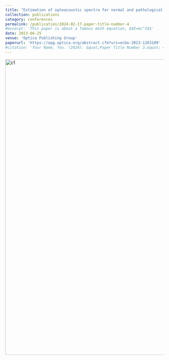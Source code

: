 ```yaml
---
title: "Estimation of optoacoustic spectra for normal and pathological red blood cells using a modified Green’s function approach"
collection: publications
category: conferences
permalink: /publication/2024-02-17-paper-title-number-4
#excerpt: 'This paper is about a famous math equation, $$E=mc^2$$'
date: 2023-06-25
venue: 'Optica Publishing Group'
paperurl: 'https://opg.optica.org/abstract.cfm?uri=ecbo-2023-1263109'
#citation: 'Your Name, You. (2024). &quot;Paper Title Number 3.&quot; <i>GitHub Journal of Bugs</i>. 1(3).'
---
```


<img width="1268" height="937" alt="c1" src="https://github.com/user-attachments/assets/7d770de6-0ca8-4c3e-94b9-29553595fda9" />
